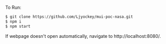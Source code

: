 To Run:
```bash
$ git clone https://github.com/Ljyockey/mui-poc-nasa.git
$ npm i
$ npm start
```
If webpage doesn't open automatically, navigate to http://localhost:8080/.